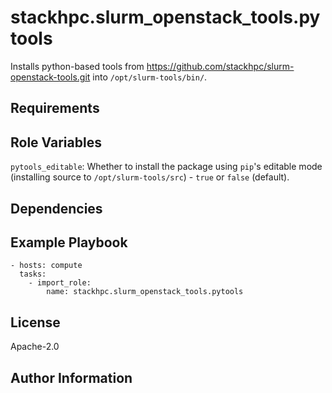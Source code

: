 stackhpc.slurm_openstack_tools.pytools
=========

Installs python-based tools from https://github.com/stackhpc/slurm-openstack-tools.git into `/opt/slurm-tools/bin/`.

Requirements
------------

Role Variables
--------------

`pytools_editable`: Whether to install the package using `pip`'s editable mode (installing source to `/opt/slurm-tools/src`) - `true` or `false` (default).

Dependencies
------------

Example Playbook
----------------

    - hosts: compute
      tasks:
        - import_role:
            name: stackhpc.slurm_openstack_tools.pytools
        

License
-------

Apache-2.0

Author Information
------------------

